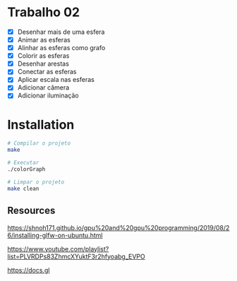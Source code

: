 # Trabalho 02

- [x] Desenhar mais de uma esfera
- [x] Animar as esferas
- [x] Alinhar as esferas como grafo
- [x] Colorir as esferas
- [x] Desenhar arestas
- [x] Conectar as esferas
- [x] Aplicar escala nas esferas
- [x] Adicionar câmera
- [x] Adicionar iluminação

# Installation

```bash
# Compilar o projeto
make

# Executar
./colorGraph

# Limpar o projeto
make clean
```

## Resources

https://shnoh171.github.io/gpu%20and%20gpu%20programming/2019/08/26/installing-glfw-on-ubuntu.html

https://www.youtube.com/playlist?list=PLVRDPs83ZhmcXYuktF3r2hfyoabg_EVPO

https://docs.gl

